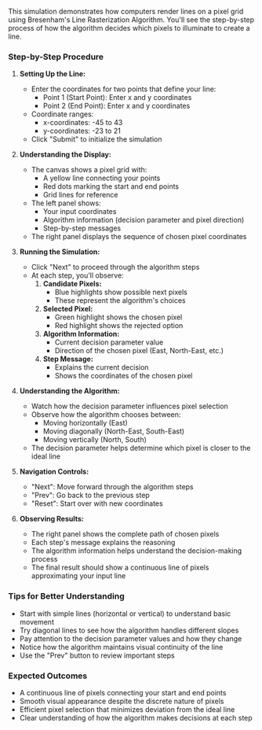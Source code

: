 This simulation demonstrates how computers render lines on a pixel grid using Bresenham's Line Rasterization Algorithm. You'll see the step-by-step process of how the algorithm decides which pixels to illuminate to create a line.

### Step-by-Step Procedure

1. **Setting Up the Line:**

   - Enter the coordinates for two points that define your line:
     - Point 1 (Start Point): Enter x and y coordinates
     - Point 2 (End Point): Enter x and y coordinates
   - Coordinate ranges:
     - x-coordinates: -45 to 43
     - y-coordinates: -23 to 21
   - Click "Submit" to initialize the simulation

2. **Understanding the Display:**

   - The canvas shows a pixel grid with:
     - A yellow line connecting your points
     - Red dots marking the start and end points
     - Grid lines for reference
   - The left panel shows:
     - Your input coordinates
     - Algorithm information (decision parameter and pixel direction)
     - Step-by-step messages
   - The right panel displays the sequence of chosen pixel coordinates

3. **Running the Simulation:**

   - Click "Next" to proceed through the algorithm steps
   - At each step, you'll observe:
     1. **Candidate Pixels:**
        - Blue highlights show possible next pixels
        - These represent the algorithm's choices
     2. **Selected Pixel:**
        - Green highlight shows the chosen pixel
        - Red highlight shows the rejected option
     3. **Algorithm Information:**
        - Current decision parameter value
        - Direction of the chosen pixel (East, North-East, etc.)
     4. **Step Message:**
        - Explains the current decision
        - Shows the coordinates of the chosen pixel

4. **Understanding the Algorithm:**

   - Watch how the decision parameter influences pixel selection
   - Observe how the algorithm chooses between:
     - Moving horizontally (East)
     - Moving diagonally (North-East, South-East)
     - Moving vertically (North, South)
   - The decision parameter helps determine which pixel is closer to the ideal line

5. **Navigation Controls:**

   - "Next": Move forward through the algorithm steps
   - "Prev": Go back to the previous step
   - "Reset": Start over with new coordinates

6. **Observing Results:**
   - The right panel shows the complete path of chosen pixels
   - Each step's message explains the reasoning
   - The algorithm information helps understand the decision-making process
   - The final result should show a continuous line of pixels approximating your input line

### Tips for Better Understanding

- Start with simple lines (horizontal or vertical) to understand basic movement
- Try diagonal lines to see how the algorithm handles different slopes
- Pay attention to the decision parameter values and how they change
- Notice how the algorithm maintains visual continuity of the line
- Use the "Prev" button to review important steps

### Expected Outcomes

- A continuous line of pixels connecting your start and end points
- Smooth visual appearance despite the discrete nature of pixels
- Efficient pixel selection that minimizes deviation from the ideal line
- Clear understanding of how the algorithm makes decisions at each step
